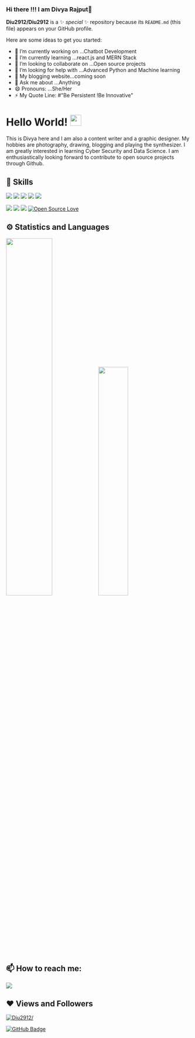 ### Hi there !!! I am Divya Rajput👋


**Diu2912/Diu2912** is a ✨ _special_ ✨ repository because its `README.md` (this file) appears on your GitHub profile.

Here are some ideas to get you started:

- 🔭 I’m currently working on ...Chatbot Development
- 🌱 I’m currently learning ...react.js and MERN Stack
- 👯 I’m looking to collaborate on ...Open source projects
- 🤔 I’m looking for help with ...Advanced Python and Machine learning
- 📃 My blogging website...coming soon
- 💬 Ask me about ...Anything
- 😄 Pronouns: ...She/Her
- ⚡ My Quote Line: #"Be Persistent !Be Innovative" <br>






# Hello World! <img src="https://raw.githubusercontent.com/MartinHeinz/MartinHeinz/master/wave.gif" width="30px">

This is Divya here and 
I am also a content writer and a graphic designer. My hobbies are photography, drawing, blogging and playing the synthesizer. I am greatly interested in learning Cyber Security
and Data Science. I am enthusiastically looking forward to contribute to open source projects through Github. 




## 🚀 Skills
<img src="https://img.shields.io/badge/javascript%20-%23323330.svg?&style=for-the-badge&logo=javascript&logoColor=%23F7DF1E"> <img src="https://img.shields.io/badge/java-%23ED8B00.svg?&style=for-the-badge&logo=java&logoColor=white"> <img src="https://img.shields.io/badge/php-%23777BB4.svg?&style=for-the-badge&logo=php&logoColor=white"> <img src="https://img.shields.io/badge/mysql-%2300f.svg?&style=for-the-badge&logo=mysql&logoColor=white"> <img src="https://img.shields.io/badge/blogger-%23FF5722.svg?&style=for-the-badge&logo=blogger&logoColor=white">

<img src="https://img.shields.io/badge/python-%233776AB.svg?&style=flat-square&logo=python&logoColor=white">  <img src="https://img.shields.io/badge/html-%23239120.svg?&style=flat-square&logo=html5&logoColor=white">  <img src="https://img.shields.io/badge/css-%23239120.svg?&style=flat-square&logo=css3&logoColor=white"> [![Open Source Love](https://badges.frapsoft.com/os/v2/open-source.svg?v=103)](https://github.com/Diu2912)


## ⚙ Statistics and Languages 
<img width="50%" src="https://github-readme-stats.vercel.app/api?username=Diu2912&show_icons=true&theme=tokyonight"><img width="40%" src="https://github-readme-stats.vercel.app/api/top-langs/?username=Diu2912&layout=compact&theme=tokyonight"> <br>

## 📫 How to reach me:
<p align='left'>
  
<a href = "https://www.linkedin.com/in/divya-rajput-64424314a/"><img src="https://img.icons8.com/cute-clipart/45/000000/linkedin.png"/></a>

</p>

## ❤ Views and Followers
<a href="https://github.com/Diu2912/github-profile-views-counter">
    <img src=https://komarev.com/ghpvc/?username=Diu2912 alt=Diu2912/></p>
</a>
<a href="https://github.com/Diu2912?tab=followers"><img src="https://img.shields.io/github/followers/Diu2912?label=Followers&style=social" alt="GitHub Badge"></a>
